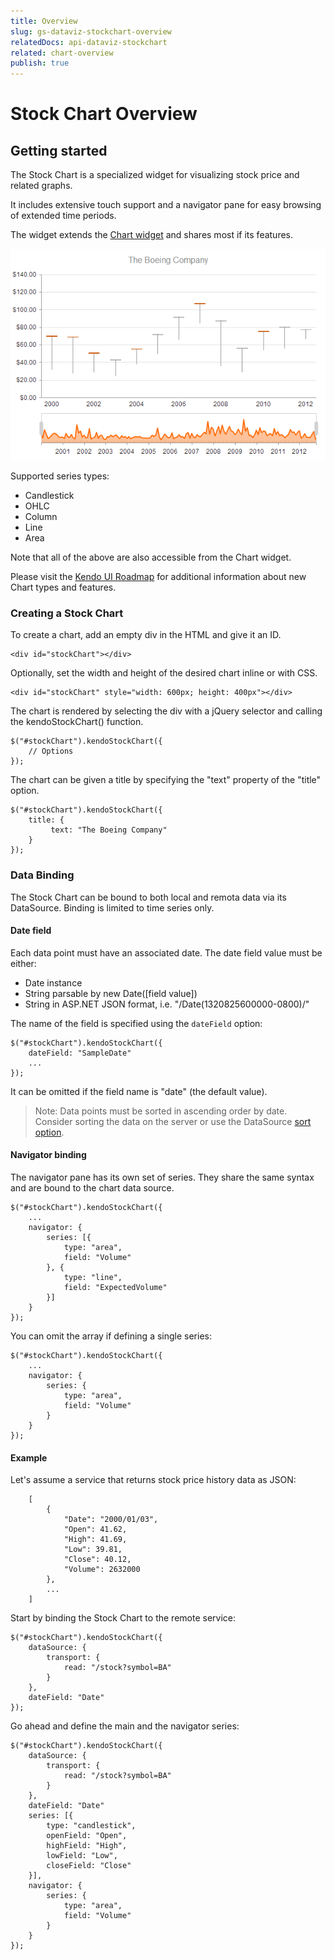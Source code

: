 ```yaml
---
title: Overview
slug: gs-dataviz-stockchart-overview
relatedDocs: api-dataviz-stockchart
related: chart-overview
publish: true
---
```


# Stock Chart Overview

## Getting started

The Stock Chart is a specialized widget for visualizing stock price and related graphs.

It includes extensive touch support and a navigator pane for easy browsing of extended time periods.

The widget extends the [Chart widget](/getting-started/dataviz/chart) and shares most if its features. 

![Stock Chart](stock-chart.png)

Supported series types:

*   Candlestick
*   OHLC
*   Column
*   Line
*   Area

Note that all of the above are also accessible from the Chart widget.

Please visit the [Kendo UI Roadmap](http://www.kendoui.com/roadmap.aspx) for additional information about new Chart types and features.

### Creating a Stock Chart

To create a chart, add an empty div in the HTML and give it an ID.

    <div id="stockChart"></div>

Optionally, set the width and height of the desired chart inline or with CSS.

    <div id="stockChart" style="width: 600px; height: 400px"></div>

The chart is rendered by selecting the div with a jQuery selector and calling the kendoStockChart() function.

    $("#stockChart").kendoStockChart({
		// Options
    });

The chart can be given a title by specifying the "text" property of the "title" option.

    $("#stockChart").kendoStockChart({
        title: {
             text: "The Boeing Company"
        }
    });

### Data Binding

The Stock Chart can be bound to both local and remota data via its DataSource. Binding is limited to time series only.

#### Date field

Each data point must have an associated date. The date field value must be either:

* Date instance
* String parsable by new Date([field value])
* String in ASP.NET JSON format, i.e. "\/Date(1320825600000-0800)\/"

The name of the field is specified using the `dateField` option:

    $("#stockChart").kendoStockChart({
		dateField: "SampleDate"
		...
    });
	
It can be omitted if the field name is "date" (the default value).

> Note: Data points must be sorted in ascending order by date. Consider sorting the data on the server or use the DataSource [sort option](/api/framework/datasource#sort-array--objectdefault).

#### Navigator binding

The navigator pane has its own set of series. They share the same syntax and are bound to the chart data source.

    $("#stockChart").kendoStockChart({
		...
		navigator: {
	    	series: [{
     	   		type: "area",
     	   		field: "Volume"
			}, {
				type: "line",
				field: "ExpectedVolume"
			}]
		}
    });

You can omit the array if defining a single series:

    $("#stockChart").kendoStockChart({
		...
		navigator: {
	    	series: {
     	   		type: "area",
     	   		field: "Volume"
			}
		}
    });

#### Example

Let's assume a service that returns stock price history data as JSON:

		[
    		{
        		"Date": "2000/01/03",
        		"Open": 41.62,
        		"High": 41.69,
        		"Low": 39.81,
        		"Close": 40.12,
    			"Volume": 2632000
    		},
			...
		]

Start by binding the Stock Chart to the remote service:

    $("#stockChart").kendoStockChart({
		dataSource: {
			transport: {
				read: "/stock?symbol=BA"
   			}
		},
		dateField: "Date"
    });

Go ahead and define the main and the navigator series:

    $("#stockChart").kendoStockChart({
		dataSource: {
			transport: {
				read: "/stock?symbol=BA"
   			}
		},
		dateField: "Date"
		series: [{
    		type: "candlestick",
    		openField: "Open",
    		highField: "High",
    		lowField: "Low",
    		closeField: "Close"
		}],
		navigator: {
	    	series: {
     	   		type: "area",
     	   		field: "Volume"
			}
		}
    });

